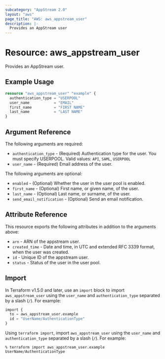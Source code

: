 ```yaml
---
subcategory: "AppStream 2.0"
layout: "aws"
page_title: "AWS: aws_appstream_user"
description: |-
  Provides an AppStream user
---
```


# Resource: aws_appstream_user

Provides an AppStream user.

## Example Usage

```terraform
resource "aws_appstream_user" "example" {
  authentication_type = "USERPOOL"
  user_name           = "EMAIL"
  first_name          = "FIRST NAME"
  last_name           = "LAST NAME"
}
```

## Argument Reference

The following arguments are required:

* `authentication_type` - (Required) Authentication type for the user. You must specify USERPOOL. Valid values: `API`, `SAML`, `USERPOOL`
* `user_name` - (Required) Email address of the user.

The following arguments are optional:

* `enabled` - (Optional) Whether the user in the user pool is enabled.
* `first_name` - (Optional) First name, or given name, of the user.
* `last_name` - (Optional) Last name, or surname, of the user.
* `send_email_notification` - (Optional) Send an email notification.

## Attribute Reference

This resource exports the following attributes in addition to the arguments above:

* `arn` - ARN of the appstream user.
* `created_time` - Date and time, in UTC and extended RFC 3339 format, when the user was created.
* `id` - Unique ID of the appstream user.
* `status` - Status of the user in the user pool.

## Import

In Terraform v1.5.0 and later, use an `import` block to import `aws_appstream_user` using the `user_name` and `authentication_type` separated by a slash (`/`). For example:

```terraform
import {
  to = aws_appstream_user.example
  id = "UserName/AuthenticationType"
}
```

Using `terraform import`, import `aws_appstream_user` using the `user_name` and `authentication_type` separated by a slash (`/`). For example:

```console
% terraform import aws_appstream_user.example UserName/AuthenticationType
```
